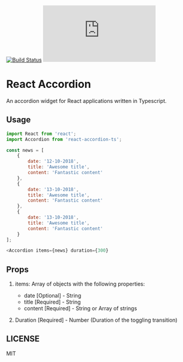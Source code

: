 [![Build Status](https://travis-ci.org/scriptex/react-accordion-ts.svg?branch=master)](https://travis-ci.org/scriptex/react-accordion-ts)
[![Analytics](https://ga-beacon.appspot.com/UA-83446952-1/github.com/scriptex/react-accordion-ts/README.md)](https://github.com/scriptex/react-accordion-ts/)

# React Accordion

An accordion widget for React applications written in Typescript.

## Usage

```javascript
import React from 'react';
import Accordion from 'react-accordion-ts';

const news = [
	{
		date: '12-10-2018',
		title: 'Awesome title',
		content: 'Fantastic content'
	},
	{
		date: '13-10-2018',
		title: 'Awesome title',
		content: 'Fantastic content'
	},
	{
		date: '13-10-2018',
		title: 'Awesome title',
		content: 'Fantastic content'
	}
];

<Accordion items={news} duration={300}
```

## Props

1. items: Array of objects with the following properties:
	- date [Optional] - String
	- title [Required] - String
	- content [Required] - String or Array of strings

2. Duration [Required] - Number (Duration of the toggling transition)

## LICENSE

MIT
